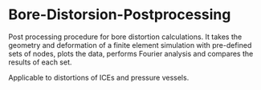 # Bore-Distorsion-Postprocessing
Post processing procedure for bore distortion calculations. It takes the geometry and deformation of a finite element simulation with pre-defined sets of nodes, plots the data, performs Fourier analysis and compares the results of each set.

Applicable to distortions of ICEs and pressure vessels.
